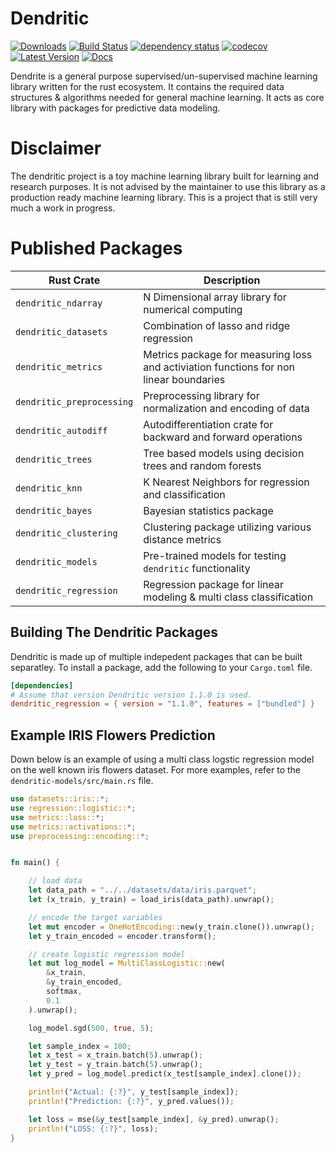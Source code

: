 # Dendritic
[![Downloads](https://img.shields.io/crates/d/dendritic)](https://img.shields.io/crates/d/dendritic)
[![Build Status](https://github.com/shaysingh818/Dendrite/actions/workflows/pipeline.yml/badge.svg)](https://github.com/shaysingh818/Dendrite/actions)
[![dependency status](https://deps.rs/repo/github/shaysingh818/Dendrite/status.svg)](https://deps.rs/repo/github/shaysingh818/Dendrite)
[![codecov](https://codecov.io/gh/wangfenjin/duckdb-rs/branch/main/graph/badge.svg?token=0xV88q8KU0)](https://codecov.io/gh/wangfenjin/duckdb-rs)
[![Latest Version](https://img.shields.io/crates/v/dendritic.svg)](https://crates.io/crates/dendritic)
[![Docs](https://img.shields.io/badge/docs.denritic-green)](https://docs.rs/dendritic)

Dendrite is a general purpose supervised/un-supervised machine learning library written for the rust ecosystem. It contains the required data structures & algorithms needed for general machine learning. It acts as core library with packages for predictive data modeling.

# Disclaimer
The dendritic project is a toy machine learning library built for learning and research purposes.
It is not advised by the maintainer to use this library as a production ready machine learning library.
This is a project that is still very much a work in progress.

# Published Packages

| Rust Crate                | Description                                                                            |
| ------------------------- | -------------------------------------------------------------------------------------- |
| `dendritic_ndarray`       | N Dimensional array library for numerical computing                                    |
| `dendritic_datasets`      | Combination of lasso and ridge regression                                              |
| `dendritic_metrics`       | Metrics package for measuring loss and activiation functions for non linear boundaries |
| `dendritic_preprocessing` | Preprocessing library for normalization and encoding of data                           |
| `dendritic_autodiff`      | Autodifferentiation crate for backward and forward operations                          |
| `dendritic_trees`         | Tree based models using decision trees and random forests                              |
| `dendritic_knn`           | K Nearest Neighbors for regression and classification                                  |
| `dendritic_bayes`         | Bayesian statistics package                                                            |
| `dendritic_clustering`    | Clustering package utilizing various distance metrics                                  |
| `dendritic_models`        | Pre-trained models for testing `dendritic` functionality                               |
| `dendritic_regression`    | Regression package for linear modeling & multi class classification                    |

## Building The Dendritic Packages
Dendritic is made up of multiple indepedent packages that can be built separatley.
To install a package, add the following to your `Cargo.toml` file.

```toml
[dependencies]
# Assume that version Dendritic version 1.1.0 is used.
dendritic_regression = { version = "1.1.0", features = ["bundled"] }
```

## Example IRIS Flowers Prediction
Down below is an example of using a multi class logstic regression model on the well known iris flowers dataset.
For more examples, refer to the `dendritic-models/src/main.rs` file. 

```rust
use datasets::iris::*;
use regression::logistic::*;
use metrics::loss::*;
use metrics::activations::*;
use preprocessing::encoding::*;


fn main() {

    // load data
    let data_path = "../../datasets/data/iris.parquet";
    let (x_train, y_train) = load_iris(data_path).unwrap();

    // encode the target variables
    let mut encoder = OneHotEncoding::new(y_train.clone()).unwrap();
    let y_train_encoded = encoder.transform();

    // create logistic regression model
    let mut log_model = MultiClassLogistic::new(
        &x_train,
        &y_train_encoded,
        softmax,
        0.1
    ).unwrap();

    log_model.sgd(500, true, 5);

    let sample_index = 100;
    let x_test = x_train.batch(5).unwrap();
    let y_test = y_train.batch(5).unwrap();
    let y_pred = log_model.predict(x_test[sample_index].clone());

    println!("Actual: {:?}", y_test[sample_index]);
    println!("Prediction: {:?}", y_pred.values());

    let loss = mse(&y_test[sample_index], &y_pred).unwrap(); 
    println!("LOSS: {:?}", loss);  
}
```




